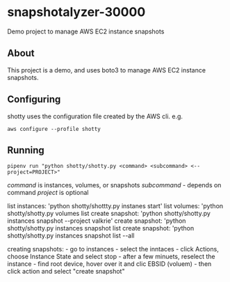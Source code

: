 # snapshotalyzer-30000

Demo project to manage AWS EC2 instance snapshots

## About

This project is a demo, and uses boto3 to manage AWS EC2 instance snapshots.

## Configuring

shotty uses the configuration file created by the AWS cli. e.g.

`aws configure --profile shotty`

## Running

`pipenv run "python shotty/shotty.py <command> <subcommand> <--project=PROJECT>"`

_command_ is instances, volumes, or snapshots
_subcommand_ - depends on command
_project_ is optional

list instances: 'python shotty/shottty.py instanes start'
list volumes: 'python shotty/shotty.py volumes list
create snapshot: 'python shotty/shotty.py instances snapshot --project valkrie'
create snapshot: 'python shotty/shotty.py instances snapshot list
create snapshot: 'python shotty/shotty.py instances snapshot list --all

creating snapshots: - go to instances - select the inntaces - click Actions, choose Instance State and select stop - after a few minuets, reselect the instance - find root device, hover over it and clic EBSID (voluem) - then click action and select "create snapshot"
